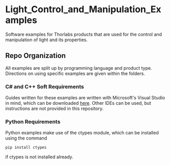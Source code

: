 # Light_Control_and_Manipulation_Examples
Software examples for Thorlabs products that are used for the control and manipulation of light and its properties.

## Repo Organization
All examples are split up by programming language and product type. Directions on using specific examples are given within the folders.

### C\# and C++ Soft Requirements

Guides written for these examples are written with Microsoft's Visual Studio in mind, which can be downloaded [here](https://visualstudio.microsoft.com/).
Other IDEs can be used, but instructions are not provided in this repository.

### Python Requirements

Python examples make use of the ctypes module, which can be installed using the command

```
pip install ctypes
```

if ctypes is not installed already.
